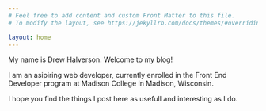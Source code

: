 ```yaml
---
# Feel free to add content and custom Front Matter to this file.
# To modify the layout, see https://jekyllrb.com/docs/themes/#overriding-theme-defaults

layout: home
---
```


My name is Drew Halverson. Welcome to my blog!

I am an asipiring web developer, currently enrolled in the Front End Developer program at Madison College in Madison, Wisconsin. 

I hope you find the things I post here as usefull and interesting as I do. 
